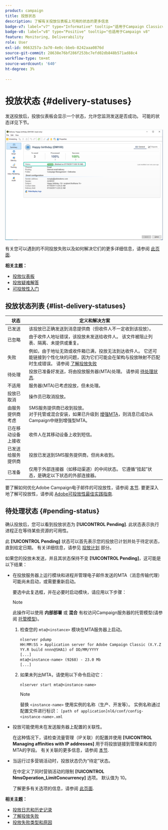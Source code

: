 ```yaml
---
product: campaign
title: 投放状态
description: 了解有关投放仪表板上可用的状态的更多信息
badge-v7: label="v7" type="Informative" tooltip="适用于Campaign Classicv7"
badge-v8: label="v8" type="Positive" tooltip="也适用于Campaign v8"
feature: Monitoring, Deliverability
role: User
exl-id: 0663257a-3a70-4e0c-bbeb-8242aaa0876d
source-git-commit: 28638e76bf286f253bc7efd02db848b571ad88c4
workflow-type: tm+mt
source-wordcount: '640'
ht-degree: 3%

---
```


# 投放状态 {#delivery-statuses}



<!--ajouter intro 

ajouter screenshot -->

发送投放后，投放仪表板会显示一个状态，允许您监测发送是否成功。 可能的状态详见下节。

![](assets/delivery-status.png)

有关您可以遇到的不同投放失败以及如何解决它们的更多详细信息，请参阅 [此页面](understanding-delivery-failures.md).

**相关主题：**

* [投放仪表板](delivery-dashboard.md)
* [投放疑难解答](delivery-troubleshooting.md)
* [可投放性入门](about-deliverability.md)

## 投放状态列表 {#list-delivery-statuses}

<table> 
 <thead> 
  <tr> 
   <th> 状态<br /> </th> 
   <th> 定义和解决方案<br /> </th> 
  </tr> 
 </thead> 
 <tbody> 
  <tr> 
   <td> 已发送<br /> </td> 
   <td> 该投放已正确发送到消息提供商（但收件人不一定收到该投放）。<br /> </td> 
  </tr> 
  <tr> 
   <td> 已忽略<br /> </td> 
   <td> 由于收件人地址错误，该投放未发送给收件人。 该文件被阻止列表、隔离、未提供或重复。 <br /> </td> 
  </tr> 
  <tr> 
   <td> 失败<br /> </td> 
   <td> 例如，由于地址无效或收件箱已满，投放无法到达收件人。 它还可能链接到个性化块的问题，因为它们可能会在架构与投放映射不匹配时生成错误。 请参阅 <a href="understanding-delivery-failures.md" target="_blank">了解投放失败</a><br /> </td> 
  </tr>
  <tr> 
   <td> 待处理<br /> </td> 
   <td> 投放已准备好发送，将由投放服务器(MTA)处理。 请参阅 <a href="#pending-status" target="_blank">待处理状态</a>.<br /> </td> 
  </tr> 
  <tr> 
   <td> 不适用<br /> </td> 
   <td> 服务器(MTA)已考虑投放，但未处理。<br /> </td> 
  </tr>  
  <tr> 
   <td> 投放已取消<br /> </td> 
   <td> 操作员已取消投放。<br /> </td> 
  </tr> 
  <tr> 
   <td> 由服务提供商考虑<br /> </td> 
   <td> SMS服务提供商已收到投放。<br /> 对于托管或混合安装，如果已升级到 <a href="sending-with-enhanced-mta.md" target="_blank">增强MTA</a>，则消息已成功从Campaign中继到增强型MTA。</td> 
  </tr> 
  <tr> 
   <td> 已在移动设备上接收<br /> </td> 
   <td> 收件人在其移动设备上收到短信。<br /> </td> 
  </tr>
  <tr> 
   <td> 已发送给服务提供商<br /> </td> 
   <td> 投放已发送到SMS服务提供商，但尚未收到。<br />
   </td> 
  </tr> 
  <tr> 
   <td> 已准备<br /> </td> 
   <td> 仅用于外部连接器（如移动渠道）的中间状态。 它遵循“挂起”状态，是确定以下状态的外部连接器。<br /> </td> 
  </tr> 
 </tbody> 
</table>

要了解如何优化Adobe Campaign电子邮件的可投放性，请参阅 [本节](about-deliverability.md). 要更深入地了解可投放性，请参阅 [Adobe可投放性最佳实践指南](https://experienceleague.adobe.com/docs/deliverability-learn/deliverability-best-practice-guide/introduction.html?lang=zh-Hans).

## 待处理状态 {#pending-status}

确认投放后，您可以看到投放状态为 **[!UICONTROL Pending]**. 此状态表示执行进程正在等待某些资源的可用性。

此 **[!UICONTROL Pending]** 状态可以首先表示您的投放已计划并处于待定状态，直到给定日期。 有关详细信息，请参见 [投放计划](steps-sending-the-delivery.md#scheduling-the-delivery-sending) 部分。

如果您的投放未发送，并且其状态保持不变 **[!UICONTROL Pending]**，这可能是以下结果：

* 在投放服务器上运行模块和进程并管理电子邮件发送的MTA（消息传输代理）可能尚未启动，或需要重新启动。

  要选中此复选框，并在必要时启动模块，请应用以下步骤：

  >[!NOTE]
  >
  >此操作可以使用 **内部部署** 或 **混合** 有权访问Campaign服务器的托管模型(请参阅 [托管模型](../../installation/using/hosting-models.md))。

   1. 检查您的 `mta@<instance>` 模块在MTA服务器上启动。

      ```
      nlserver pdump
      HH:MM:SS > Application server for Adobe Campaign Classic (X.Y.Z YY.R build nnnn@SHA1) of DD/MM/YYYY
      [...]
      mta@<instance-name> (9268) - 23.0 Mb
      [...]
      ```

   1. 如果未列出MTA，请使用以下命令启动它：

      ```
      nlserver start mta@<instance-name>
      ```

      >[!NOTE]
      >
      >替换 `<instance-name>` 使用实例的名称（生产、开发等）。 实例名称通过配置文件进行标识： `[path of application]nl6/conf/config-<instance-name>.xml`

* 投放可能使用未在发送服务器上配置的关联性。

  在这种情况下，请检查流量管理（IP关联）的配置并使用 **[!UICONTROL Managing affinities with IP addresses]** 用于将投放链接到管理亲和度的MTA的字段。 有关关联的更多信息，请参阅 [本节](../../installation/using/configure-delivery-settings.md).

* 当运行过多营销活动时，投放状态仍为“待定”状态。

  在中定义了同时营销活动的限制 **[!UICONTROL NmsOperation_LimitConcurrency]** 选项。 默认值为 10。

  了解更多有关选项的信息，请参阅 [此页面](../../installation/using/configuring-campaign-options.md).


**相关主题：**

* [投放日志和历史记录](#delivery-logs-and-history)
* [了解投放失败](understanding-delivery-failures.md)
* [投放失败类型和原因](understanding-delivery-failures.md#delivery-failure-types-and-reasons)
